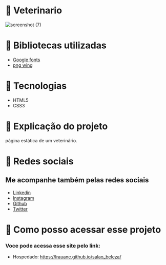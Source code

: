 # 📍 Veterinario
![screenshot (7)](https://user-images.githubusercontent.com/102835801/186043348-1e27c0ff-9a51-4cbe-b049-0b696b2be7ff.png)


# 📍 Bibliotecas utilizadas
- [Google fonts](https://fonts.google.com/)
- [png wing](https://www.pngwing.com/pt/search?q=pesquisa)
 
# 📍 Tecnologias 
- HTML5
- CSS3

# 📍 Explicação do projeto
página estática de um veterinário.
 
# 📍 Redes sociais 
 ## Me acompanhe também pelas redes sociais
 - [Linkedin](https://www.linkedin.com/in/rauane-lima-129b14237/)
 - [Instagram](https://instagram.com/rauanee._?igshid=YmMyMTA2M2Y=)
 - [Github](https://github.com/lRauane)
 - [Twitter](https://twitter.com/lrauanee?t=f0EIiXWfSEZ7ScncQYauHA&s=09)

# 📍 Como posso acessar esse projeto
### Voce pode acessa esse site pelo link:

- Hospedado: https://lrauane.github.io/salao_beleza/
